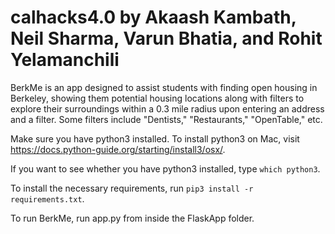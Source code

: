 # calhacks4.0 by Akaash Kambath, Neil Sharma, Varun Bhatia, and Rohit Yelamanchili

BerkMe is an app designed to assist students with finding open housing in Berkeley, showing them potential housing locations along with filters to explore their surroundings within a 0.3 mile radius upon entering an address and a filter. Some filters include "Dentists," "Restaurants," "OpenTable," etc. 

Make sure you have python3 installed. To install python3 on Mac, visit https://docs.python-guide.org/starting/install3/osx/.

If you want to see whether you have python3 installed, type `which python3`.

To install the necessary requirements, run `pip3 install -r requirements.txt`.

To run BerkMe, run app.py from inside the FlaskApp folder. 
